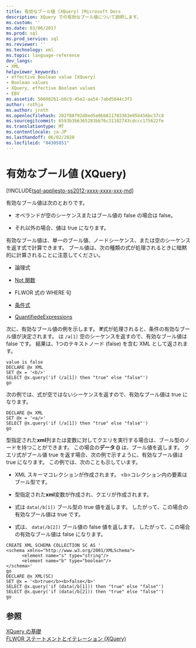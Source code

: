 ```yaml
---
title: 有効なブール値 (XQuery) |Microsoft Docs
description: XQuery での有効なブール値について説明します。
ms.custom: ''
ms.date: 03/06/2017
ms.prod: sql
ms.prod_service: sql
ms.reviewer: ''
ms.technology: xml
ms.topic: language-reference
dev_langs:
- XML
helpviewer_keywords:
- effective Boolean value [XQuery]
- Boolean values
- XQuery, effective Boolean values
- EBV
ms.assetid: 506682b1-b6c9-45e2-aa54-7abd5844c3f1
author: rothja
ms.author: jroth
ms.openlocfilehash: 282f88f92d8ed5e0bb811783363e05b456bc37c8
ms.sourcegitcommit: 6593b3b6365283bb76c31102743cdccc175622fe
ms.translationtype: MT
ms.contentlocale: ja-JP
ms.lasthandoff: 06/02/2020
ms.locfileid: "84305851"
---
```

# <a name="effective-boolean-value-xquery"></a>有効なブール値 (XQuery)
[!INCLUDE[tsql-appliesto-ss2012-xxxx-xxxx-xxx-md](../includes/tsql-appliesto-ss2012-xxxx-xxxx-xxx-md.md)]

  有効なブール値は次のとおりです。  
  
-   オペランドが空のシーケンスまたはブール値の false の場合は false。  
  
-   それ以外の場合、値は true になります。  
  
 有効なブール値は、単一のブール値、ノードシーケンス、または空のシーケンスを返す式で計算できます。 ブール値は、次の種類の式が処理されるときに暗黙的に計算されることに注意してください。  
  
-   論理式  
  
-   [Not 関数](../xquery/functions-on-boolean-values-not-function.md)  
  
-   FLWOR 式の WHERE 句  
  
-   [条件式](../xquery/conditional-expressions-xquery.md)  
  
-   [QuantifiedeExpressions](../xquery/quantified-expressions-xquery.md)  
  
 次に、有効なブール値の例を示します。 **If**式が処理されると、条件の有効なブール値が決定されます。 は `/a[1]` 空のシーケンスを返すので、有効なブール値は false です。 結果は、1つのテキストノード (false) を含む XML として返されます。  
  
```  
value is false  
DECLARE @x XML  
SET @x = '<b/>'  
SELECT @x.query('if (/a[1]) then "true" else "false"')  
go  
```  
  
 次の例では、式が空ではないシーケンスを返すので、有効なブール値は true になります。  
  
```  
DECLARE @x XML  
SET @x = '<a/>'  
SELECT @x.query('if (/a[1]) then "true" else "false"')  
go  
```  
  
 型指定された**xml**列または変数に対してクエリを実行する場合は、ブール型のノードを持つことができます。 この場合の**データ ()** は、ブール値を返します。 クエリ式がブール値 true を返す場合、次の例で示すように、有効なブール値は true になります。 この例では、次のことも示しています。  
  
-   XML スキーマコレクションが作成されます。 \<b>コレクション内の要素はブール型です。  
  
-   型指定された**xml**変数が作成され、クエリが作成されます。  
  
-   式は `data(/b[1])` ブール型の true 値を返します。 したがって、この場合の有効なブール値は true です。  
  
-   式は、 `data(/b[2])` ブール値の false 値を返します。 したがって、この場合の有効なブール値は false になります。  
  
```  
CREATE XML SCHEMA COLLECTION SC AS '  
<schema xmlns="http://www.w3.org/2001/XMLSchema">  
      <element name="s" type="string"/>  
      <element name="b" type="boolean"/>  
</schema>'  
go  
DECLARE @x XML(SC)  
SET @x = '<b>true</b><b>false</b>'  
SELECT @x.query('if (data(/b[1])) then "true" else "false"')  
SELECT @x.query('if (data(/b[2])) then "true" else "false"')  
go  
```  
  
## <a name="see-also"></a>参照  
 [XQuery の基礎](../xquery/xquery-basics.md)   
 [FLWOR ステートメントとイテレーション &#40;XQuery&#41;](../xquery/flwor-statement-and-iteration-xquery.md)  
  
  
